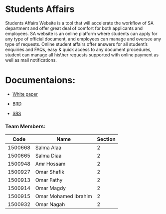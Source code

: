 # Students Affairs
Students Affairs Website is a tool that will accelerate the workflow of SA department and offer
great deal of comfort for both applicants and employees. SA website is an online platform where
students can apply for any type of official document, and employees can manage and oversee
any type of requests. Online student affairs offer answers for all student’s enquiries and FAQs,
easy & quick access to any document procedures, student can manage all his\her requests
supported with online payment as well as mail notifications.

# Documentaions:

* <a href="White paper/White-paper-Student-affairs-system.pdf">White paper</a>

* <a href="BRD/Students-Affairs-brd-final.pdf">BRD</a>

* <a href="SRS/SRS-final.pdf">SRS</a>

### Team Members:

Code          | Name	     | Section
------------- | -------------| -------------
1500668  | Salma Alaa | 2
1500665  | Salma Diaa | 2
1500948  | Amr Hossam | 2
1500927  | Omar Shafik | 2
1500913  | Omar Fathy | 2
1500914  | Omar Magdy | 2
1500915  | Omar Mohamed Ibrahim | 2
1500932  | Omar Nagah | 2
